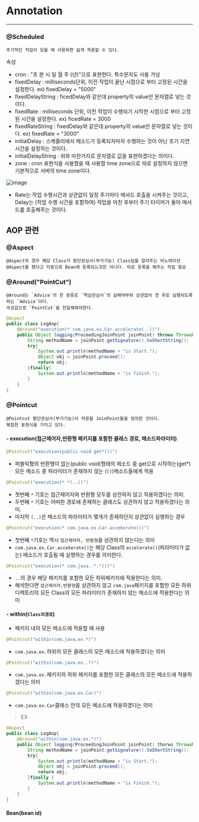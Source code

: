 # Annotation
---
### @Scheduled
    주기적인 작업이 있을 때 사용하면 쉽게 적용할 수 있다.
속성
- cron : "초 분 시 일 월 주 (년)"으로 표현한다. 특수문자도 사용 가넝
- fixedDelay : milliseconds단위, 이전 작업이 끝난 시점으로 부터 고정된 시간을 설정한다. ex) fixedDelay = "5000"
- fixedDelayString : ficedDelay와 같은데 property의 value만 문자열로 넣는 것이다.
- fixedRate : milliseconds 단위, 이전 작업이 수행되기 시작한 시점으로 부터 고정된 시간을 설정한다. ex) ficedRate = 3000
- fixedRateString : fixedDelay와 같은데 property의 value만 문자열로 넣는 것이다. ex) fixedRate = "3000"
- initialDelay : 스케줄러에서 메소드가 등록되자마자 수행하는 것이 아닌 초기 지연시간을 설정하는 것이다.
- initialDelayString : 위와 마찬가지로 문자열로 값을 표현하겠다는 의미다.
- zone : cron 표현식을 사용했을 때 사용할 time zone으로 따로 설정하지 않으면 기본적으로 서버의 time zone이다.

![image](https://user-images.githubusercontent.com/97263974/187860253-9e7848db-63ca-410d-85be-16a6f952d65f.png)

- Rate는 작업 수행시간과 상관없이 일정 주기마다 메서드 호출을 시켜주는 것이고,
Delay는 (작업 수행 시간을 포함하여) 작업을 마친 후부터 주기 타이머가 돌아 메서드를 호출해주는 것이다.


## AOP 관련

### @Aspect
    @Aspect의 경우 해당 Class가 횡단관심사(부가기능) Class임을 알려주는 어노테이션
    @Aspect를 했다고 자동으로 Bean에 등록되는것은 아니다. 따로 등록을 해주는 작업 필요

### @Around("PointCut")
    @Around는 `Advice`의 한 종류로 `핵심관심사`의 실패여부와 상관없이 전 후로 실행되도록 하는 `Advice`이다.
    속성값으로 `PointCut`을 전달해줘야한다.
```java
@Aspect
public class LogAop{
    @Around("execution(* com.java.ex.Car.accelerate(..))")
    public Object logging(ProceedingJoinPoint joinPoint) throws Throwable{
        String methodName = joinPoint.getSignature().toShortString();
        try{
            System.out.println(methodName + "is Start.");
            Object obj = joinPoint.proceed();
            return obj;
        }finally{
            System.out.println(methodName + "is finish.");
        }
    }
}
```

### @Pointcut
    @Pointcut 횡단관심사(부가기능)이 적용될 JoinPoint들을 정의한 것이다.
    복잡한 표현식을 가지고 있다.

#### - execution(접근제어자,반환형 패키지를 포함한 클래스 경로, 메소드파라미터)
```java
@Pointcut("execution(public void get*())")
```
- 퍼블릭형의 반환형이 없는(public void)형태의 메소드 중 get으로 시작하는(get*)모든 메소드 중 파라미터가 존재하지 않는 (`()`)메소드들에게 적용

```java
@Pointcut("execution(* *(..))")
```
- 첫번째 `*` 기호는 접근제어자와 반환형 모두를 상관하지 않고 적용하겠다는 의미.
- 두번째 `*` 기호는 어떠한 경로에 존재하는 클래스도 상관하지 않고 적용하겠다는 의미.
- 마지막 `(..)`은 메소드의 파라미터가 몇개가 존재하던지 상관없이 실행하는 경우
```java
@Pointcut("execution(* com.java.ex.Car.accekerate())")
```
- 첫번째 `*`기호는 역시 `접근제어자, 반환형`을 상관하지 않는다는 의미
- `com.java.ex.Car.accekerate()`는 해당 Class의 `accelerate()`(파라미터가 없는) 메소드가 호출될 때 실행하는 경우를 의미한다.
```java
@Pointcut("execution(* com.java..*.*())")
```
- `..`의 경우 해당 패키지를 포함한 모든 하위패키지에 적용한다는 의미.
- 해석한다면 `접근제어자,반환형`을 상관하지 않고 `com.java`패키지를 포함한 모든 하위디렉토리의 모든 Class의 모든 파라미터가 존재하지 않는 메소드에 적용한다는 의미


#### - within(`Class의경로`)
* 패키지 내의 모든 메소드에 적용할 때 사용
```java
@Pointcut("within(com.java.ex.*)")
```
- `com.java.ex.`하위의 모든 클래스의 모든 메소드에 적용하겠다는 의미
```java
@Pointcut("within(com.java.ex..*)")
```
- `com.java.ex.`패키지의 하위 패키지를 포함한 모든 클래스의 모든 메소드에 적용하겠다는 의미
```java
@Pointcut("within(com.java.ex.Car)")
```
- `com.java.ex.Car`클래스 안의 모든 메소드에 적용하겠다는 의미

>EX
```java
@Aspect
public class LogAop{
    @Around("within(com.java.ex.*)")
    public Object logging(ProceedingJoinPoint joinPoint) thorws Throwable {
        String methodName = joinPoint.getSignature().toShortString();
        try{
            System.out.println(methodName + "is Start.");
            Object obj = joinPoint.proceed();
            return obj;
        }finally {
            System.out.println(methodName + "is Finish.");
        }
    }
}    
```

#### Bean(bean id)
